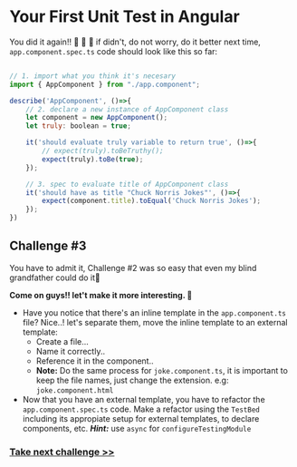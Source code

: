 # Your First Unit Test in Angular
You did it again!! :clap: :clap: :clap: if didn't, do not worry, do it better next time, `app.component.spec.ts` code should look like this so far:

```js

// 1. import what you think it's necesary
import { AppComponent } from "./app.component";

describe('AppComponent', ()=>{
	// 2. declare a new instance of AppComponent class 	
	let component = new AppComponent();
	let truly: boolean = true;

	it('should evaluate truly variable to return true', ()=>{
		// expect(truly).toBeTruthy();
		expect(truly).toBe(true);
	});

	// 3. spec to evaluate title of AppComponent class
	it('should have as title "Chuck Norris Jokes"', ()=>{
		expect(component.title).toEqual('Chuck Norris Jokes');
	});
})

```

## Challenge #3

You have to admit it, Challenge #2 was so easy that even my blind grandfather could do it:older_man:

**Come on guys!! let't make it more interesting. :facepunch:**

- Have you notice that there's an inline template in the `app.component.ts` file? Nice..! let's separate them, move the inline template to an external template:
  - Create a file...
  - Name it correctly..
  - Reference it in the component..
  - **Note:** Do the same process for `joke.component.ts`, it is important to keep the file names, just change the extension. e.g: `joke.component.html`
- Now that you have an external template, you have to refactor the `app.component.spec.ts` code. Make a refactor using the `TestBed` including its appropiate setup for external templates, to declare components, etc. ***Hint:*** use `async` for `configureTestingModule`

### [Take next challenge >>](https://github.com/jevvilla/Workshop-ATesting/tree/4#your-first-unit-test-in-angular)
